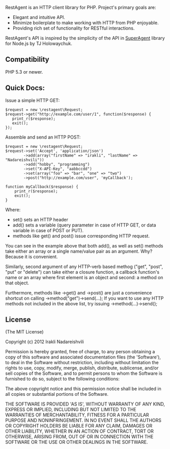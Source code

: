 RestAgent is an HTTP client library for PHP. Project's primary goals are: 

* Elegant and intuitive API. 
* Minimize boilerplate to make working with HTTP from PHP enjoyable.
* Providing rich set of functionality for RESTful interactions. 

RestAgent's API is inspired by the simplicity of the API in [SuperAgent](https://github.com/visionmedia/superagent) library for Node.js by TJ Holowaychuk.

## Compatibility

PHP 5.3 or newer.

## Quick Docs:

Issue a simple HTTP GET:

    $request = new \restagent\Request;
    $request->get("http://example.com/user/1", function($response) {
       print_r($response);
       exit();
    });

Assemble and send an HTTP POST:

    $request = new \restagent\Request;
    $request->set('Accept', 'application/json')
            ->add(array("firstName" => "irakli", "lastName" => "Nadareishvili"))
            ->add("hobby", "programming")
            ->set("X-API-Key", "aabbccdd")
            ->set(array("foo" => "bar", "one" => "two")
            ->post("http://example.com/user", 'myCallback');

    function myCallback($response) {
        print_r($response);
        exit();
    }

Where:

* set() sets an HTTP header
* add() sets a variable (query parameter in case of HTTP GET, or data variable in case of POST or PUT).
* methods like get() and post() issue corresponding HTTP request.

You can see in the example above that both add(), as well as set() methods take either an array or a single name/value
pair as an argument. Why? Because it is convenient.

Similarly, second argument of any HTTP-verb based methog ("get", "post", "put" or "delete") can take either a closure
function, a callback function's name or an array where first element is an object and second: a method on that object.

Furthermore, methods like ->get() and ->post() are just a convenience shortcut on calling ->method("get")->send(...); If
you want to use any HTTP methods not included in the above list, try issuing ->method(...)->send();

## License

(The MIT License)

Copyright (c) 2012 Irakli Nadareishvili

Permission is hereby granted, free of charge, to any person obtaining
a copy of this software and associated documentation files (the
'Software'), to deal in the Software without restriction, including
without limitation the rights to use, copy, modify, merge, publish,
distribute, sublicense, and/or sell copies of the Software, and to
permit persons to whom the Software is furnished to do so, subject to
the following conditions:

The above copyright notice and this permission notice shall be
included in all copies or substantial portions of the Software.

THE SOFTWARE IS PROVIDED 'AS IS', WITHOUT WARRANTY OF ANY KIND,
EXPRESS OR IMPLIED, INCLUDING BUT NOT LIMITED TO THE WARRANTIES OF
MERCHANTABILITY, FITNESS FOR A PARTICULAR PURPOSE AND NONINFRINGEMENT.
IN NO EVENT SHALL THE AUTHORS OR COPYRIGHT HOLDERS BE LIABLE FOR ANY
CLAIM, DAMAGES OR OTHER LIABILITY, WHETHER IN AN ACTION OF CONTRACT,
TORT OR OTHERWISE, ARISING FROM, OUT OF OR IN CONNECTION WITH THE
SOFTWARE OR THE USE OR OTHER DEALINGS IN THE SOFTWARE.
